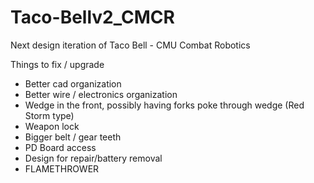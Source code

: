 # Taco-Bellv2_CMCR
Next design iteration of Taco Bell - CMU Combat Robotics


Things to fix / upgrade
- Better cad organization
- Better wire / electronics organization 
- Wedge in the front, possibly having forks poke through wedge (Red Storm type)
- Weapon lock
- Bigger belt / gear teeth
- PD Board access
- Design for repair/battery removal
- FLAMETHROWER
